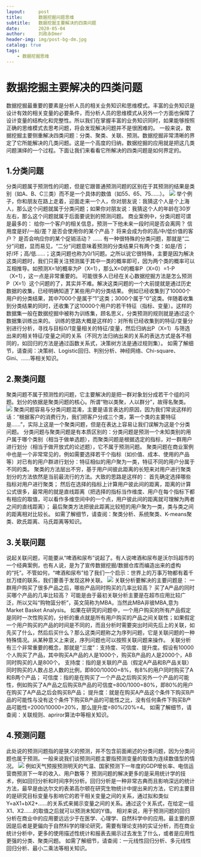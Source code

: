 ```yaml
---
layout:     post
title:      数据挖掘问题思维
subtitle:   数据挖掘主要解决的四类问题
date:       2020-05-04
author:     刘政永Dmer
header-img: img/post-bg-dm.jpg
catalog: true
tags:
    - 数据挖掘思维
---
```

# 数据挖掘主要解决的四类问题
数据挖掘最重要的要素是分析人员的相关业务知识和思维模式。丰富的业务知识是设计有效的相关变量的必要条件，而分析人员的思维模式从另外一个方面也保障了设计变量的结构化和完整性。所以我们在掌握丰富的业务知识同时，如果能够按照正确的思维模式去思考问题，将会发现解决问题并不是很困难的。
一般来说，数据挖掘主要侧重解决四类问题：分类、聚类、关联、预测。数据挖掘非常清晰的界定了它所能解决的几类问题。这是一个高度的归纳，数据挖掘的应用就是把这几类问题演绎的一个过程。下面让我们来看看它所解决的四类问题是如何界定的。
##  1.分类问题
分类问题属于预测性的问题，但是它跟普通预测问题的区别在于其预测的结果是类别（如A、B、C三类）而不是一个具体的数值（如55、65、75……）。
![]({{site.baseurl}}/img/post-bg-classification.jpg)
举个例子，你和朋友在路上走着，迎面走来一个人，你对朋友说：我猜这个人是个上海人，那么这个问题就属于分类问题；如果你对朋友说：我猜这个人的年龄在30岁左右，那么这个问题就属于后面要说到的预测问题。
商业案例中，分类问题可谓是最多的：
给你一个客户的相关信息，预测一下他未来一段时间是否会离网？
信用度是好/一般/差？是否会使用你的某个产品？
将来会成为你的高/中/低价值的客户？
是否会响应你的某个促销活动？
……
有一种很特殊的分类问题，那就是“二分”问题，显而易见，“二分”问题意味着预测的分类结果只有两个类：如是/否；好/坏；高/低……；这类问题也称为0/1问题。之所以说它很特殊，主要是因为解决这类问题时，我们只需关注预测属于其中一类的概率即可，因为两个类的概率可以互相推导。如预测X=1的概率为P（X=1），那么X=0的概率P（X=0）=1-P（X=1），这一点是非常重要的。
可能很多人已经在关心数据挖掘方法是怎么预测P（X=1）这个问题的了，其实并不难。解决这类问题的一个大前提就是通过历史数据的收集，已经明确知道了某些用户的分类结果。
例如已经收集到了10000个用户的分类结果，其中7000个是属于“1”这类；3000个属于“0”这类。伴随着收集到分类结果的同时，还收集了这10000个用户的若干特征（指标、变量）。这样的数据集一般在数据挖掘中被称为训练集，顾名思义，分类预测的规则就是通过这个数据集训练出来的。
训练的思路大概是这样的：对所有已经收集到的特征/变量分别进行分析，寻找与目标0/1变量相关的特征/变量，然后归纳出P（X=1）与筛选出来的相关特征/变量之间的关系（不同方法归纳出来的关系的表达方式是各不相同的，如回归的方法是通过函数关系式，决策树方法是通过规则集）。
如需了解细节，请查阅：决策树、Logistic回归、判别分析、神经网络、Chi-square、Gini、……等相关知识。
##  2.聚类问题
聚类问题不属于预测性的问题，它主要解决的是把一群对象划分成若干个组的问题。划分的依据是聚类问题的核心。所谓“物以类聚，人以群分”，故得名聚类。
![]({{site.baseurl}}/img/post-bg-cluster.jpg)
聚类问题容易与分类问题混淆，主要是语言表达的原因，因为我们常说这样的话：“根据客户的消费行为，我们把客户分成三个类，第一个类的主要特征是……”，实际上这是一个聚类问题，但是在表达上容易让我们误解为这是个分类问题。
分类问题与聚类问题是有本质区别的：分类问题是预测一个未知类别的用户属于哪个类别（相当于做单选题），而聚类问题是根据选定的指标，对一群用户进行划分（相当于做开放式的论述题），它不属于预测问题。
聚类问题在商业案例中也是一个非常常见的，例如需要选择若干个指标（如价值、成本、使用的产品等）对已有的用户群进行划分：特征相似的用户聚为一类，特征不同的用户分属于不同的类。
聚类的方法层出不穷，基于用户间彼此距离的长短来对用户进行聚类划分的方法依然是当前最流行的方法。大致的思路是这样的：
首先确定选择哪些指标对用户进行聚类；
然后在选择的指标上计算用户彼此间的距离，距离的计算公式很多，最常用的就是直线距离（把选择的指标当作维度、用户在每个指标下都有相应的取值，可以看作多维空间中的一个点，用户彼此间的距离就可理解为两者之间的直线距离）；
最后聚类方法把彼此距离比较短的用户聚为一类，类与类之间的距离相对比较长。
如需了解细节，请查阅：聚类分析、系统聚类、K-means聚类、欧氏距离、马氏距离等知识。
##  3.关联问题
说起关联问题，可能要从“啤酒和尿布”说起了。有人说啤酒和尿布是沃尔玛超市的一个经典案例，也有人说，是为了宣传数据挖掘/数据仓库而编造出来的虚构的“托”。不管如何，“啤酒和尿布”给了我们一个启示：世界上的万事万物都有着千丝万缕的联系，我们要善于发现这种关联。
![]({{site.baseurl}}/img/post-bg-relation.jpg)
关联分析要解决的主要问题是：
一群用户购买了很多产品之后，哪些产品同时购买的几率比较高？
买了A产品的同时买哪个产品的几率比较高？
可能是由于最初关联分析主要是在超市应用比较广泛，所以又叫“购物篮分析”，英文简称为MBA，当然此MBA非彼MBA,意为Market Basket Analysis。
如果在研究的问题中，一个用户购买的所有产品假定是同时一次性购买的，分析的重点就是所有用户购买的产品之间关联性；如果假定一个用户购买的产品的时间是不同的，而且分析时需要突出时间先后上的关联，如先买了什么，然后后买什么？那么这类问题称之为序列问题，它是关联问题的一种特殊情况。从某种意义上来说，序列问题也可以按照关联问题来操作。
关联分析有三个非常重要的概念，那就是“三度”：支持度、可信度、提升度。假设有10000个人购买了产品，其中购买A产品的人是1000个，购买B产品的人是2000个，AB同时购买的人是800个。
支持度：指的是关联的产品（假定A产品和B产品关联）同时购买的人数占总人数的比例，即800/10000=8%，有8%的用户同时购买了A和B两个产品；
可信度：指的是在购买了一个产品之后购买另外一个产品的可能性，例如购买了A产品之后购买B产品的可信度=800/1000=80%，即80%的用户在购买了A产品之后会购买B产品；
提升度：就是在购买A产品这个条件下购买B产品的可能性与没有这个条件下购买B产品的可能性之比，没有任何条件下购买B产品可能性=2000/10000=20%，那么提升度=80%/20%=4。
如需了解细节，请查阅：关联规则、apriror算法中等相关知识。
##  4.预测问题
此处说的预测问题指的是狭义的预测，并不包含前面阐述的分类问题，因为分类问题也属于预测。一般来说我们谈预测问题主要指预测变量的取值为连续数值型的情况。
![]({{site.baseurl}}/img/post-bg-regression.jpg)
例如天气预报预测明天的气温、国家预测下一年度的GDP增长率、电信运营商预测下一年的收入、用户数等？
预测问题的解决更多的是采用统计学的技术，例如回归分析和时间序列分析。回归分析是一种非常古典而且影响深远的统计方法，最早是由达尔文的表弟高尔顿在研究生物统计中提出来的方法，它的主要目的是研究目标变量与影响它的若干相关变量之间的关系，通过拟和类似Y=aX1+bX2+……的关系式来揭示变量之间的关系。通过这个关系式，在给定一组X1、X2……的取值之后就可以预测未知的Y值。
相对来说，用于预测问题的回归分析在商业中的应用要远远少于在医学、心理学、自然科学中的应用。最主要的原因是后者是更偏向于自然科学的理论研究，需要有理论支持的实证分析，而在商业统计分析中，更多的使用描述性统计和报表去揭示过去发生了什么，或者是应用性更强的分类、聚类问题。
如需了解细节，请查阅：一元线性回归分析、多元线性回归分析、最小二乘法等相关知识。
